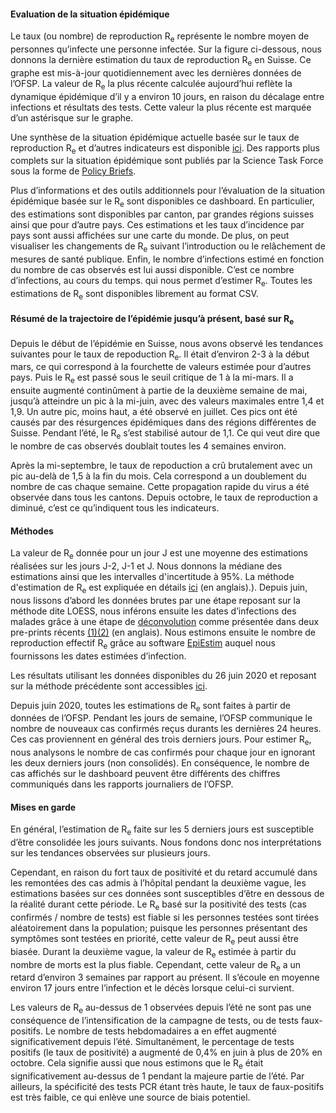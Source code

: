 <h4>Evaluation de la situation épidémique</h4>


Le taux (ou nombre) de reproduction R<sub>e</sub> représente le nombre moyen de personnes qu’infecte une personne infectée. Sur la figure ci-dessous, nous donnons la dernière estimation du taux de reproduction R<sub>e</sub> en Suisse. Ce graphe est mis-à-jour quotidiennement avec les dernières données de l’OFSP. La valeur de R<sub>e</sub> la plus récente calculée aujourd’hui reflète la dynamique épidémique d’il y a environ 10 jours, en raison du décalage entre infections et résultats des tests. Cette valeur la plus récente est marquée d’un astérisque sur le graphe.

Une synthèse de la situation épidémique actuelle basée sur le taux de reproduction R<sub>e</sub> et d’autres indicateurs est disponible [ici](https://sciencetaskforce.ch/fr/news-francais/). Des rapports plus complets sur la situation épidémique sont publiés par la Science Task Force sous la forme de [Policy Briefs](https://ncs-tf.ch/de/policy-briefs).

Plus d’informations et des outils additionnels pour l’évaluation de la situation épidémique basée sur le R<sub>e</sub> sont disponibles ce dashboard. En particulier, des estimations sont disponibles par canton, par grandes régions suisses ainsi que pour d’autre pays.
Ces estimations et les taux d’incidence par pays sont aussi affichées sur une carte du monde.
De plus, on peut visualiser les changements de R<sub>e</sub> suivant l’introduction ou le relâchement de mesures de santé publique. Enfin, le nombre d’infections estimé en fonction du nombre de cas observés est lui aussi disponible. C’est ce nombre d’infections, au cours du temps. qui nous permet d’estimer R<sub>e</sub>. Toutes les estimations de R<sub>e</sub> sont disponibles librement au format CSV.


<h4>Résumé de la trajectoire de l’épidémie jusqu’à présent, basé sur R<sub>e</sub></h4>

Depuis le début de l’épidémie en Suisse, nous avons observé les tendances suivantes pour le taux de repoduction R<sub>e</sub>. Il était d’environ 2-3 à la début mars, ce qui correspond à la fourchette de valeurs estimée pour d’autres pays. Puis le R<sub>e</sub> est passé sous le seuil critique de 1 à la mi-mars. Il a ensuite augmenté continûment à partie de la deuxième semaine de mai, jusqu’à atteindre un pic à la mi-juin, avec des valeurs maximales entre 1,4 et 1,9. Un autre pic, moins haut, a été observé en juillet. Ces pics ont été causés par des résurgences épidémiques dans des régions différentes de Suisse. Pendant l’été, le R<sub>e</sub> s’est stabilisé autour de 1,1. Ce qui veut dire que le nombre de cas observés doublait toutes les 4 semaines environ.

Après la mi-septembre, le taux de repoduction a crû brutalement avec un pic au-delà de 1,5 à la fin du mois. Cela correspond a un doublement du nombre de cas chaque semaine. Cette propagation rapide du virus a été observée dans tous les cantons. Depuis octobre, le taux de reproduction a diminué, c’est ce qu’indiquent tous les indicateurs.


<h4>Méthodes</h4>

La valeur de R<sub>e</sub> donnée pour un jour J est une moyenne des estimations réalisées sur les jours J-2, J-1 et J. Nous donnons la médiane des estimations ainsi que les intervalles d'incertitude à 95%. La méthode d'estimation de R<sub>e</sub> est expliquée en détails [ici](https://ibz-shiny.ethz.ch/covid-19-re/methods.pdf) (en anglais).). Depuis juin, nous lissons d’abord les données brutes par une étape reposant sur la méthode dite LOESS, nous inférons ensuite les dates d’infections des malades grâce à une étape de [déconvolution](https://www.pnas.org/content/106/51/21825) comme présentée dans deux pre-prints récents [(1)](https://www.medrxiv.org/content/10.1101/2020.06.18.20134858v2)[(2)](https://www.medrxiv.org/content/10.1101/2020.05.12.20099366v1) (en anglais).  Nous estimons ensuite le nombre de reproduction effectif R<sub>e</sub> grâce au software [EpiEstim](https://cran.r-project.org/web/packages/EpiEstim/index.html) auquel nous fournissons les dates estimées d’infection.

Les résultats utilisant les données disponibles du 26 juin 2020 et reposant sur la méthode précédente sont accessibles [ici](https://smw.ch/article/doi/smw.2020.20271).

Depuis juin 2020, toutes les estimations de R<sub>e</sub> sont faites à partir de données de l’OFSP. Pendant les jours de semaine, l’OFSP communique le nombre de nouveaux cas confirmés reçus durants les dernières 24 heures. Ces cas proviennent en général des trois derniers jours. Pour estimer R<sub>e</sub>, nous analysons le nombre de cas confirmés pour chaque jour en ignorant les deux derniers jours (non consolidés). En conséquence, le nombre de cas affichés sur le dashboard peuvent être différents des chiffres communiqués dans les rapports journaliers de l’OFSP.


<h4>Mises en garde</h4>

En général, l’estimation de R<sub>e</sub> faite sur les 5 derniers jours est susceptible d’être consolidée les jours suivants. Nous fondons donc nos interprétations sur les tendances observées sur plusieurs jours.



Cependant, en raison du fort taux de positivité et du retard accumulé dans les remontées des cas admis à l’hôpital pendant la deuxième vague, les estimations basées sur ces données sont susceptibles d’être en dessous de la réalité durant cette période. Le R<sub>e</sub> basé sur la positivité des tests (cas confirmés / nombre de tests) est fiable si les personnes testées sont tirées aléatoirement dans la population; puisque les personnes présentant des symptômes sont testées en priorité, cette valeur de R<sub>e</sub> peut aussi être biasée. Durant la deuxième vague, la valeur de R<sub>e</sub> estimée à partir du nombre de morts est la plus fiable. Cependant, cette valeur de R<sub>e</sub> a un retard d’environ 3 semaines par rapport au présent. Il s’écoule en moyenne environ 17 jours entre l’infection et le décès lorsque celui-ci survient.


Les valeurs de R<sub>e</sub> au-dessus de 1 observées depuis l’été ne sont pas une conséquence de l’intensification de la campagne de tests, ou de tests faux-positifs.
Le nombre de tests hebdomadaires a en effet augmenté significativement depuis l’été. Simultanément, le percentage de tests positifs (le taux de positivité) a augmenté de 0,4% en juin à plus de 20% en octobre. Cela signifie aussi que nous estimons que le R<sub>e</sub> était significativement au-dessus de 1 pendant la majeure partie de l’été. Par ailleurs, la spécificité des tests PCR étant très haute, le taux de faux-positifs est très faible, ce qui enlève une source de biais potentiel.
